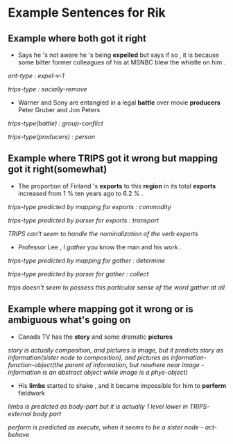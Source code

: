 # Example Sentences for Rik

## Example where both got it right

 * Says he 's not aware he 's being **expelled** but says if so , it is because some bitter former colleagues of his at MSNBC blew the whistle on him .

 *ont-type : expel-v-1*

 *trips-type : socially-remove*

 * Warner and Sony are entangled in a legal **battle** over movie **producers** Peter Gruber and Jon Peters

 *trips-type(battle) : group-conflict*

 *trips-type(producers) : person*

## Example where TRIPS got it wrong but mapping got it right(somewhat)

* The proportion of Finland 's **exports** to this **region** in its total **exports** increased from 1 % ten years ago to 6.2 % .

*trips-type predicted by mapping for exports : commodity*

*trips-type predicted by parser for exports : transport*

*TRIPS can't seem to handle the nominalization of the verb exports*

* Professor Lee , I *gather* you know the man and his work .

*trips-type predicted by mapping for gather : determine*

*trips-type predicted by parser for gather : collect*

*trips doesn't seem to possess this particular sense of the word gather at all*


## Example where mapping got it wrong or is ambiguous what's going on

* Canada TV has the **story** and some dramatic **pictures**

*story is actually composition, and pictures is image, but it predicts story as information(sister node to composition), and pictures as information-function-object(the parent of information, but nowhere near image - information is an abstract object while image is a phys-object)*

* His **limbs** started to shake , and it became impossible for him to **perform** fieldwork

*limbs is predicted as body-part but it is actually 1 level lower in TRIPS-external body part*

*perform is predicted as execute, when it seems to be a sister node - act-behave*
